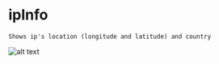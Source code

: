 # ipInfo
```
Shows ip's location (longitude and latitude) and country
```
![alt text](https://cdn.hosterdaddy.com/img-assets/404/ipaddress.png "ip")
